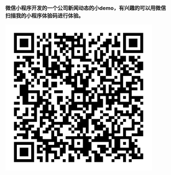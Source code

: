 ### 微信小程序开发的一个公司新闻动态的小demo，有兴趣的可以用微信扫描我的小程序体验码进行体验。
![小程序体验码](https://github.com/gezi666/WeChatSmallRoutine/blob/master/QRCode.jpg)
